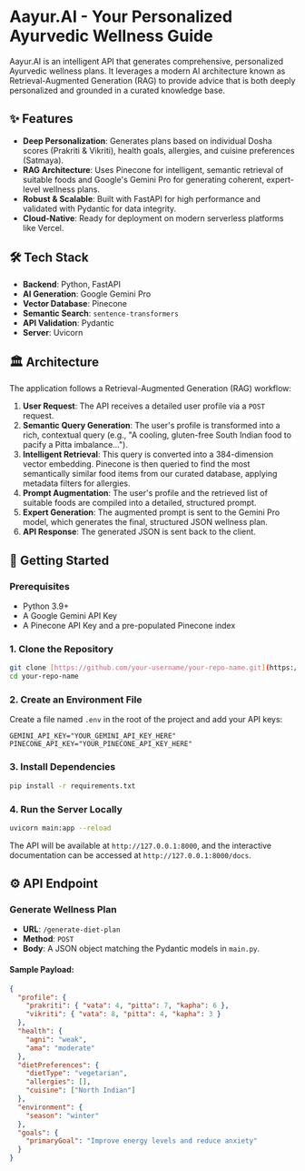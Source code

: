 # Aayur.AI - Your Personalized Ayurvedic Wellness Guide

Aayur.AI is an intelligent API that generates comprehensive, personalized Ayurvedic wellness plans. It leverages a modern AI architecture known as Retrieval-Augmented Generation (RAG) to provide advice that is both deeply personalized and grounded in a curated knowledge base.



## ✨ Features

-   **Deep Personalization**: Generates plans based on individual Dosha scores (Prakriti & Vikriti), health goals, allergies, and cuisine preferences (Satmaya).
-   **RAG Architecture**: Uses Pinecone for intelligent, semantic retrieval of suitable foods and Google's Gemini Pro for generating coherent, expert-level wellness plans.
-   **Robust & Scalable**: Built with FastAPI for high performance and validated with Pydantic for data integrity.
-   **Cloud-Native**: Ready for deployment on modern serverless platforms like Vercel.

## 🛠️ Tech Stack

-   **Backend**: Python, FastAPI
-   **AI Generation**: Google Gemini Pro
-   **Vector Database**: Pinecone
-   **Semantic Search**: `sentence-transformers`
-   **API Validation**: Pydantic
-   **Server**: Uvicorn

## 🏛️ Architecture

The application follows a Retrieval-Augmented Generation (RAG) workflow:

1.  **User Request**: The API receives a detailed user profile via a `POST` request.
2.  **Semantic Query Generation**: The user's profile is transformed into a rich, contextual query (e.g., "A cooling, gluten-free South Indian food to pacify a Pitta imbalance...").
3.  **Intelligent Retrieval**: This query is converted into a 384-dimension vector embedding. Pinecone is then queried to find the most semantically similar food items from our curated database, applying metadata filters for allergies.
4.  **Prompt Augmentation**: The user's profile and the retrieved list of suitable foods are compiled into a detailed, structured prompt.
5.  **Expert Generation**: The augmented prompt is sent to the Gemini Pro model, which generates the final, structured JSON wellness plan.
6.  **API Response**: The generated JSON is sent back to the client.

## 🚀 Getting Started

### Prerequisites

-   Python 3.9+
-   A Google Gemini API Key
-   A Pinecone API Key and a pre-populated Pinecone index

### 1. Clone the Repository

```bash
git clone [https://github.com/your-username/your-repo-name.git](https://github.com/your-username/your-repo-name.git)
cd your-repo-name
```

### 2. Create an Environment File

Create a file named `.env` in the root of the project and add your API keys:

```
GEMINI_API_KEY="YOUR_GEMINI_API_KEY_HERE"
PINECONE_API_KEY="YOUR_PINECONE_API_KEY_HERE"
```

### 3. Install Dependencies

```bash
pip install -r requirements.txt
```

### 4. Run the Server Locally

```bash
uvicorn main:app --reload
```

The API will be available at `http://127.0.0.1:8000`, and the interactive documentation can be accessed at `http://127.0.0.1:8000/docs`.

## ⚙️ API Endpoint

### Generate Wellness Plan

-   **URL**: `/generate-diet-plan`
-   **Method**: `POST`
-   **Body**: A JSON object matching the Pydantic models in `main.py`.

#### Sample Payload:

```json
{
  "profile": {
    "prakriti": { "vata": 4, "pitta": 7, "kapha": 6 },
    "vikriti": { "vata": 8, "pitta": 4, "kapha": 3 }
  },
  "health": {
    "agni": "weak",
    "ama": "moderate"
  },
  "dietPreferences": {
    "dietType": "vegetarian",
    "allergies": [],
    "cuisine": ["North Indian"]
  },
  "environment": {
    "season": "winter"
  },
  "goals": {
    "primaryGoal": "Improve energy levels and reduce anxiety"
  }
}
```
